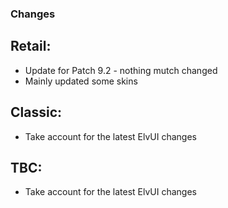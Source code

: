 ### Changes ###

## Retail: ##
  * Update for Patch 9.2 - nothing mutch changed
  * Mainly updated some skins


## Classic: ##
  * Take account for the latest ElvUI changes


## TBC: ##
  * Take account for the latest ElvUI changes
